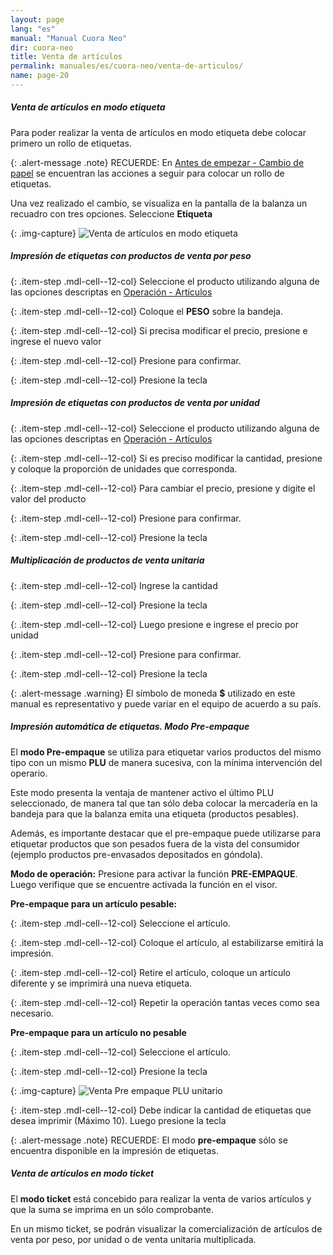 ```yaml
---
layout: page
lang: "es"
manual: "Manual Cuora Neo"
dir: cuora-neo
title: Venta de artículos
permalink: manuales/es/cuora-neo/venta-de-articulos/
name: page-20
---
```

##### Venta de artículos en modo etiqueta
Para poder realizar la venta de artículos en modo etiqueta debe colocar primero un rollo de etiquetas. 

{: .alert-message .note}
RECUERDE: En [Antes de empezar - Cambio de papel](../cambio-de-papel/index.html "Antes de empezar - Cambio de papel")  se encuentran las acciones a seguir para colocar un rollo de etiquetas.

Una vez realizado el cambio, se visualiza en la pantalla de la balanza un recuadro con tres opciones. Seleccione **Etiqueta**

{: .img-capture}
![Venta de artículos en modo etiqueta](../../../../images/es/cuora-neo/cuora-neo-ventaetiqueta1.png "Venta de artículos en modo etiqueta")

##### Impresión de etiquetas con productos de venta por peso

{: .item-step  .mdl-cell--12-col} 
Seleccione el producto utilizando alguna de las opciones descriptas en [Operación - Artículos](../articulos/index.html "Operación - Artículos")

{: .item-step  .mdl-cell--12-col} 
Coloque el **PESO** sobre la bandeja.

{: .item-step  .mdl-cell--12-col} 
Si precisa modificar el precio, presione <span class="systel-tecla-28"><span class="path1"></span><span class="path2"></span><span class="path3"></span><span class="path4"></span></span> e ingrese el nuevo valor

{: .item-step  .mdl-cell--12-col} 
Presione <i class="systel-tecla-30 bg-2"></i> para confirmar.

{: .item-step  .mdl-cell--12-col} 
Presione la tecla <i class="systel-tecla-30 bg-2"></i>

##### Impresión de etiquetas con productos de venta por unidad

{: .item-step  .mdl-cell--12-col}
Seleccione el producto utilizando alguna de las opciones descriptas en [Operación - Artículos](../articulos/index.html "Operación - Artículos")

{: .item-step  .mdl-cell--12-col} 
Si es preciso modificar la cantidad, presione <i class="systel-tecla-29"></i> y coloque la proporción de unidades que corresponda.

{: .item-step  .mdl-cell--12-col} 
Para cambiar el precio, presione <span class="systel-tecla-28"><span class="path1"></span><span class="path2"></span><span class="path3"></span><span class="path4"></span></span> y digite el valor del producto 

{: .item-step  .mdl-cell--12-col} 
Presione <i class="systel-tecla-30 bg-2"></i> para confirmar.

{: .item-step  .mdl-cell--12-col} 
Presione la tecla <i class="systel-tecla-30 bg-2"></i>

##### Multiplicación de productos de venta unitaria

{: .item-step  .mdl-cell--12-col} 
Ingrese la cantidad

{: .item-step  .mdl-cell--12-col} 
Presione la tecla <i class="systel-tecla-29"></i>

{: .item-step  .mdl-cell--12-col} 
Luego presione <span class="systel-tecla-28"><span class="path1"></span><span class="path2"></span><span class="path3"></span><span class="path4"></span></span> e ingrese el precio por unidad

{: .item-step  .mdl-cell--12-col} 
Presione <i class="systel-tecla-30 bg-2"></i> para confirmar.

{: .item-step  .mdl-cell--12-col} 
Presione la tecla <i class="systel-tecla-30 bg-2"></i>

{: .alert-message .warning}
El símbolo de moneda **$** utilizado en este manual es representativo y puede variar en el equipo de acuerdo a su país.

##### Impresión automática de etiquetas. Modo Pre-empaque

El **modo Pre-empaque** se utiliza para etiquetar varios productos del mismo tipo con un mismo **PLU** de manera sucesiva, con la mínima intervención del operario.

Este modo presenta la ventaja de mantener activo el último PLU seleccionado, de manera tal que tan sólo deba colocar la mercadería en la bandeja para que la balanza emita una etiqueta (productos pesables).

Además, es importante destacar que el pre-empaque puede utilizarse para etiquetar productos que son pesados fuera de la vista del consumidor (ejemplo productos pre-envasados depositados en góndola).


**Modo de operación:**
Presione <i class="systel-tecla-3"></i> para activar la función **PRE-EMPAQUE**.
Luego verifique que se encuentre activada la función en el visor.

**Pre-empaque para un artículo pesable:**

{: .item-step  .mdl-cell--12-col} 
Seleccione el artículo.

{: .item-step  .mdl-cell--12-col} 
Coloque el artículo, al estabilizarse emitirá la impresión.

{: .item-step  .mdl-cell--12-col} 
Retire el artículo, coloque un artículo diferente y se imprimirá una nueva etiqueta.

{: .item-step  .mdl-cell--12-col} 
Repetir la operación tantas veces como sea necesario.

**Pre-empaque para un artículo no pesable**

{: .item-step  .mdl-cell--12-col} 
Seleccione el artículo.

{: .item-step  .mdl-cell--12-col} 
Presione la tecla <i class="systel-tecla-30 bg-2"></i>

{: .img-capture}
![Venta Pre empaque PLU unitario](../../../../images/es/cuora-neo/cuora-neo-ventaetiqueta1a.png "Venta Pre empaque PLU unitario")

{: .item-step  .mdl-cell--12-col} 
Debe indicar la cantidad de etiquetas que desea imprimir (Máximo 10). Luego presione la tecla <i class="systel-tecla-30 bg-2"></i>

{: .alert-message .note}
RECUERDE: El modo **pre-empaque** sólo se encuentra disponible en la impresión de etiquetas.

##### Venta de artículos en modo ticket

El **modo ticket** está concebido para realizar la venta de varios artículos y que la suma se imprima en un sólo comprobante.

En un mismo ticket, se podrán visualizar la comercialización de artículos de venta por peso, por unidad o de venta unitaria multiplicada.

